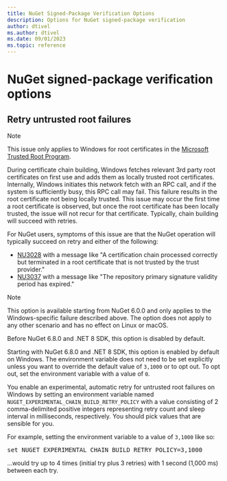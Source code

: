 ```yaml
---
title: NuGet Signed-Package Verification Options
description: Options for NuGet signed-package verification
author: dtivel
ms.author: dtivel
ms.date: 09/01/2023
ms.topic: reference
---
```


# NuGet signed-package verification options

## Retry untrusted root failures

> [!Note]
> This issue only applies to Windows for root certificates in the [Microsoft Trusted Root Program](https://aka.ms/RootCert).

During certificate chain building, Windows fetches relevant 3rd party root certificates on first use and adds them as locally trusted root certificates.  Internally, Windows initiates this network fetch with an RPC call, and if the system is sufficiently busy, this RPC call may fail.  This failure results in the root certificate not being locally trusted.  This issue may occur the first time a root certificate is observed, but once the root certificate has been locally trusted, the issue will not recur for that certificate.  Typically, chain building will succeed with retries.

For NuGet users, symptoms of this issue are that the NuGet operation will typically succeed on retry and either of the following:

* [NU3028](errors-and-warnings/NU3028.md) with a message like "A certification chain processed correctly but terminated in a root certificate that is not trusted by the trust provider."
* [NU3037](errors-and-warnings/NU3037.md) with a message like "The repository primary signature validity period has expired."

> [!Note]
> This option is available starting from NuGet 6.0.0 and only applies to the Windows-specific failure described above.  The option does not apply to any other scenario and has no effect on Linux or macOS.
>
> Before NuGet 6.8.0 and .NET 8 SDK, this option is disabled by default.
>
> Starting with NuGet 6.8.0 and .NET 8 SDK, this option is enabled by default on Windows.  The environment variable does not need to be set explicitly unless you want to override the default value of `3,1000` or to opt out.  To opt out, set the environment variable with a value of `0`.

You enable an experimental, automatic retry for untrusted root failures on Windows by setting an environment variable named `NUGET_EXPERIMENTAL_CHAIN_BUILD_RETRY_POLICY` with a value consisting of 2 comma-delimited positive integers representing retry count and sleep interval in milliseconds, respectively. You should pick values that are sensible for you.

For example, setting the environment variable to a value of `3,1000` like so:

<pre>set NUGET_EXPERIMENTAL_CHAIN_BUILD_RETRY_POLICY=3,1000</pre>

...would try up to 4 times (initial try plus 3 retries) with 1 second (1,000 ms) between each try.